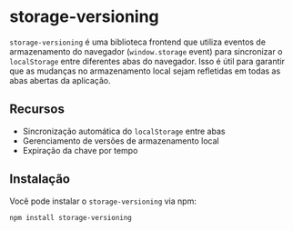 # storage-versioning

`storage-versioning` é uma biblioteca frontend que utiliza eventos de armazenamento do navegador (`window.storage` event) para sincronizar o `localStorage` entre diferentes abas do navegador. Isso é útil para garantir que as mudanças no armazenamento local sejam refletidas em todas as abas abertas da aplicação.

## Recursos

- Sincronização automática do `localStorage` entre abas
- Gerenciamento de versões de armazenamento local
- Expiração da chave por tempo

## Instalação

Você pode instalar o `storage-versioning` via npm:

```bash
npm install storage-versioning
```
